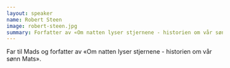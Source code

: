 ```yaml
---
layout: speaker
name: Robert Steen
image: robert-steen.jpg
summary: Forfatter av «Om natten lyser stjernene - historien om vår sønn Mats».
---
```

Far til Mads og forfatter av «Om natten lyser stjernene - historien om vår sønn Mats».
